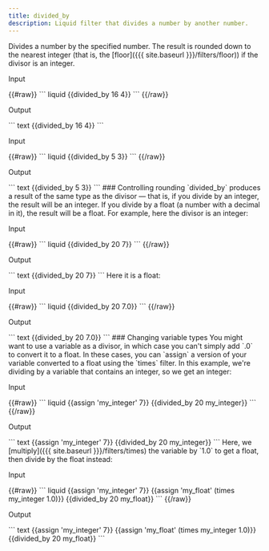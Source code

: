 ```yaml
---
title: divided_by
description: Liquid filter that divides a number by another number.
---
```

Divides a number by the specified number.
The result is rounded down to the nearest integer (that is, the [floor]({{{ site.baseurl }}}/filters/floor)) if the divisor is an integer.
<p class="code-label">Input</p>
{{#raw}}
``` liquid
{{divided_by 16 4}}
```
{{/raw}}
<p class="code-label">Output</p>
``` text
{{divided_by 16 4}}
```
<p class="code-label">Input</p>
{{#raw}}
``` liquid
{{divided_by 5 3}}
```
{{/raw}}
<p class="code-label">Output</p>
``` text
{{divided_by 5 3}}
```
### Controlling rounding
`divided_by` produces a result of the same type as the divisor — that is, if you divide by an integer, the result will be an integer. If you divide by a float (a number with a decimal in it), the result will be a float.
For example, here the divisor is an integer:
<p class="code-label">Input</p>
{{#raw}}
``` liquid
{{divided_by 20 7}}
```
{{/raw}}
<p class="code-label">Output</p>
``` text
{{divided_by 20 7}}
```
Here it is a float:
<p class="code-label">Input</p>
{{#raw}}
``` liquid
{{divided_by 20 7.0}}
```
{{/raw}}
<p class="code-label">Output</p>
``` text
{{divided_by 20 7.0}}
```
### Changing variable types
You might want to use a variable as a divisor, in which case you can't simply add `.0` to convert it to a float. In these cases, you can `assign` a version of your variable converted to a float using the `times` filter.
In this example, we're dividing by a variable that contains an integer, so we get an integer:
<p class="code-label">Input</p>
{{#raw}}
``` liquid
{{assign 'my_integer' 7}}
{{divided_by 20 my_integer}}
```
{{/raw}}
<p class="code-label">Output</p>
``` text
{{assign 'my_integer' 7}}
{{divided_by 20 my_integer}}
```
Here, we [multiply]({{{ site.baseurl }}}/filters/times) the variable by `1.0` to get a float, then divide by the float instead:
<p class="code-label">Input</p>
{{#raw}}
``` liquid
{{assign 'my_integer' 7}}
{{assign 'my_float' (times my_integer 1.0)}}
{{divided_by 20 my_float}}
```
{{/raw}}
<p class="code-label">Output</p>
``` text
{{assign 'my_integer' 7}}
{{assign 'my_float' (times my_integer 1.0)}}
{{divided_by 20 my_float}}
```